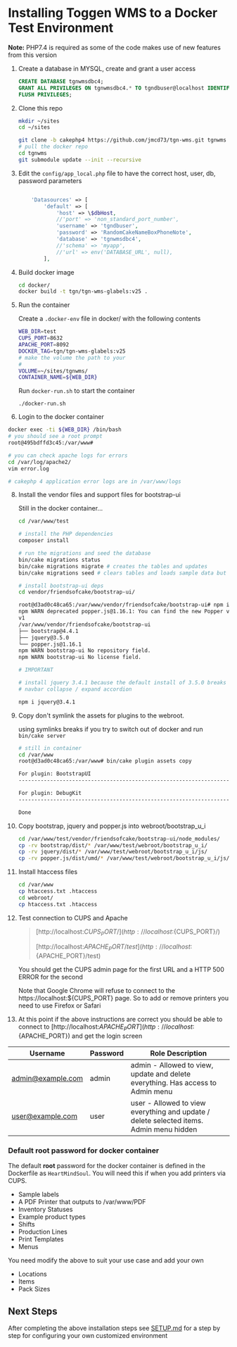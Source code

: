 # Installing Toggen WMS to a Docker Test Environment

**Note:** PHP7.4 is required as some of the code makes use of new features from this version

1. Create a database in MYSQL, create and grant a user access
   ```sql
   CREATE DATABASE tgnwmsdbc4;
   GRANT ALL PRIVILEGES ON tgnwmsdbc4.* TO tgndbuser@localhost IDENTIFIED BY 'RandomCakeNameBoxPhoneNote';
   FLUSH PRIVILEGES;
   ```
2. Clone this repo
   ```sh
   mkdir ~/sites
   cd ~/sites

   git clone -b cakephp4 https://github.com/jmcd73/tgn-wms.git tgnwms
   # pull the docker repo
   cd tgnwms
   git submodule update --init --recursive
   ```

7. Edit the `config/app_local.php` file to have the correct host, user, db, password parameters

    ```php

        'Datasources' => [
            'default' => [
                'host' => \$dbHost,
                //'port' => 'non_standard_port_number',
                'username' => 'tgndbuser',
                'password' => 'RandomCakeNameBoxPhoneNote',
                'database' => 'tgnwmsdbc4',
                //'schema' => 'myapp',
                //'url' => env('DATABASE_URL', null),
            ],

    ```

4. Build docker image
   ```sh
   cd docker/
   docker build -t tgn/tgn-wms-glabels:v25 .
   ```
5. Run the container

   Create a `.docker-env` file in docker/ with the following contents

   ```sh
   WEB_DIR=test
   CUPS_PORT=8632
   APACHE_PORT=8092
   DOCKER_TAG=tgn/tgn-wms-glabels:v25
   # make the volume the path to your 
   # 
   VOLUME=~/sites/tgnwms/
   CONTAINER_NAME=${WEB_DIR}
   ```

   Run `docker-run.sh` to start the container

   ```
   ./docker-run.sh
   ```
 5. Login to the docker container

   ```sh
   docker exec -ti ${WEB_DIR} /bin/bash
   # you should see a root prompt
   root@495bdffd3c45:/var/www#

   # you can check apache logs for errors
   cd /var/log/apache2/
   vim error.log

   # cakephp 4 application error logs are in /var/www/logs

   ```



8. Install the vendor files and support files for bootstrap-ui

   Still in the docker container...

   ```sh
   cd /var/www/test

   # install the PHP dependencies
   composer install

   # run the migrations and seed the database
   bin/cake migrations status
   bin/cake migrations migrate # creates the tables and updates
   bin/cake migrations seed # clears tables and loads sample data but without data in pallets, cartons and dispatch tables

   # install bootstrap-ui deps
   cd vendor/friendsofcake/bootstrap-ui/

   root@d3ad0c48ca65:/var/www/vendor/friendsofcake/bootstrap-ui# npm install
   npm WARN deprecated popper.js@1.16.1: You can find the new Popper v2 at @popperjs/core, this package is dedicated to the legacy
   v1
   /var/www/vendor/friendsofcake/bootstrap-ui
   ├── bootstrap@4.4.1
   ├── jquery@3.5.0
   └── popper.js@1.16.1
   npm WARN bootstrap-ui No repository field.
   npm WARN bootstrap-ui No license field.

   # IMPORTANT

   # install jquery 3.4.1 because the default install of 3.5.0 breaks the
   # navbar collapse / expand accordion

   npm i jquery@3.4.1
   ```

9) Copy don't symlink the assets for plugins to the webroot.

   using symlinks breaks if you try to switch out of docker and run `bin/cake server`

   ```sh
   # still in container
   cd /var/www
   root@d3ad0c48ca65:/var/www# bin/cake plugin assets copy

   For plugin: BootstrapUI
   -------------------------------------------------------------------------------

   For plugin: DebugKit
   -------------------------------------------------------------------------------

   Done

   ```

10. Copy bootstrap, jquery and popper.js into webroot/bootstrap_u_i

    ```sh
    cd /var/www/test/vendor/friendsofcake/bootstrap-ui/node_modules/
    cp -rv bootstrap/dist/* /var/www/test/webroot/bootstrap_u_i/
    cp -rv jquery/dist/* /var/www/test/webroot/bootstrap_u_i/js/
    cp -rv popper.js/dist/umd/* /var/www/test/webroot/bootstrap_u_i/js/
    ```

11. Install htaccess files

    ```sh
    cd /var/www
    cp htaccess.txt .htaccess
    cd webroot/
    cp htaccess.txt .htaccess
    ```

6. Test connection to CUPS and Apache

   > [http://localhost:${CUPS_PORT}/](http://localhost:${CUPS_PORT}/)
   >
   > [http://localhost:${APACHE_PORT}/test](http://localhost:${APACHE_PORT}/test)

   You should get the CUPS admin page for the first URL and a HTTP 500 ERROR for the second

   Note that Google Chrome will refuse to connect to the https://localhost:${CUPS_PORT} page. So to add or remove printers you need to use Firefox or Safari



12. At this point if the above instructions are correct you should be able to connect to [http://localhost:${APACHE_PORT}](http://localhost:${APACHE_PORT}) and get the login screen

| Username          | Password | Role Description                                                                        |
| ----------------- | -------- | --------------------------------------------------------------------------------------- |
| admin@example.com | admin    | admin - Allowed to view, update and delete everything. Has access to Admin menu         |
| user@example.com  | user     | user - Allowed to view everything and update / delete selected items. Admin menu hidden |

### Default root password for docker container

The default **root** password for the docker container is defined in the Dockerfile as `HeartMindSoul`. You will need this if when you add printers via CUPS.

- Sample labels
- A PDF Printer that outputs to /var/www/PDF
- Inventory Statuses
- Example product types
- Shifts
- Production Lines
- Print Templates
- Menus

You need modify the above to suit your use case and add your own

- Locations
- Items
- Pack Sizes

## Next Steps

After completing the above installation steps see [SETUP.md](SETUP.md) for a step by step for configuring your own customized environment
